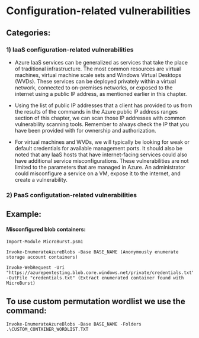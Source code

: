 # Configuration-related vulnerabilities

## Categories:

### 1) IaaS configuration-related vulnerabilities

 - Azure IaaS services can be generalized as services that take the place of traditional
infrastructure. The most common resources are virtual machines, virtual machine scale
sets and Windows Virtual Desktops (WVDs). These services can be deployed privately
within a virtual network, connected to on-premises networks, or exposed to the internet
using a public IP address, as mentioned earlier in this chapter.

 - Using the list of public IP addresses that a client has provided to us from the results of the
commands in the Azure public IP address ranges section of this chapter, we can scan those
IP addresses with common vulnerability scanning tools. Remember to always check the IP
that you have been provided with for ownership and authorization.

 - For virtual machines and WVDs, we will typically be looking for weak or default
credentials for available management ports. It should also be noted that any IaaS hosts
that have internet-facing services could also have additional service misconfigurations.
These vulnerabilities are not limited to the parameters that are managed in Azure.
An administrator could misconfigure a service on a VM, expose it to the internet, and
create a vulnerability.

### 2) PaaS configutation-related vulnerabilities

## Example:

#### Misconfigured blob containers:

    Import-Module MicroBurst.psm1

    Invoke-EnumerateAzureBlobs -Base BASE_NAME (Anonymously enumerate storage account containers)

    Invoke-WebRequest -Uri "https://azurepentesting.blob.core.windows.net/private/credentials.txt" -OutFile "credentials.txt" (Extract enumerated container found with MicroBurst)

## To use custom permutation wordlist we use the command:

    Invoke-EnumerateAzureBlobs -Base BASE_NAME -Folders .\CUSTOM_CONTAINER_WORDLIST.TXT
